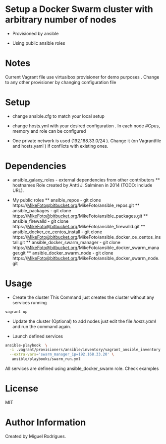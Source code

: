 # Setup a Docker Swarm cluster with arbitrary number of  nodes

* Provisioned by ansible

* Using public ansible roles

# Notes

Current Vagrant file use virtualbox provisioner for demo purposes .
Change to any other provisioner by changing configuration file

# Setup

* change ansible.cfg to match your local setup

* change hosts.yml with your desired configuration . In each node #Cpus, memory and role can be configured

* One private network is used (192.168.33.0/24 ). Change it (on Vagrantfile and hosts.yaml ) if conflicts with existing ones.

# Dependencies

* ansible_galaxy_roles - external dependencies from other contributors
** hostnames Role created by Antti J. Salminen in 2014 (TODO: include URL).

* My public roles
** ansible_repos - git clone https://MikeFoto@bitbucket.org/MikeFoto/ansible_repos.git
** ansible_packages - git clone https://MikeFoto@bitbucket.org/MikeFoto/ansible_packages.git
** ansible_firewalld - git clone https://MikeFoto@bitbucket.org/MikeFoto/ansible_firewalld.git
** ansible_docker_ce_centos_install - git clone https://MikeFoto@bitbucket.org/MikeFoto/ansible_docker_ce_centos_install.git
** ansible_docker_swarm_manager - git clone https://MikeFoto@bitbucket.org/MikeFoto/ansible_docker_swarm_manager.git
** ansible_docker_swarm_node - git clone https://MikeFoto@bitbucket.org/MikeFoto/ansible_docker_swarm_node.git

# Usage

* Create the cluster
This Command just creates the cluster without any services running
```bash
vagrant up
```

* Update the cluster (Optional)
to add nodes just edit the file *hosts.yaml* and run the command again.

* Launch defined services
```bash
ansible-playbook  \
  -i .vagrant/provisioners/ansible/inventory/vagrant_ansible_inventory \
  --extra-vars='swarm_manager_ip=192.168.33.20' \
   ansible/playbooks/swarm_run.yml
```
All services are defined using ansible_docker_swarm role. Check examples

# License

MIT

# Author Information

Created by Miguel Rodrigues.
